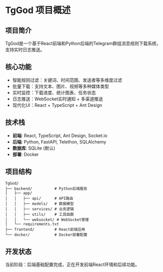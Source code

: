 # TgGod 项目概述

## 项目简介
TgGod是一个基于React前端和Python后端的Telegram群组消息规则下载系统，支持实时日志推送。

## 核心功能
- 智能规则过滤：关键词、时间范围、发送者等多维度过滤
- 批量下载：支持文本、图片、视频等多种媒体类型
- 实时监控：下载进度、统计图表、任务状态
- 日志推送：WebSocket实时通知 + 多渠道推送
- 现代化UI：React + TypeScript + Ant Design

## 技术栈
- **前端**: React, TypeScript, Ant Design, Socket.io
- **后端**: Python, FastAPI, Telethon, SQLAlchemy
- **数据库**: SQLite (默认)
- **部署**: Docker

## 项目结构
```
TgGod/
├── backend/          # Python后端服务
│   ├── app/
│   │   ├── api/      # API路由
│   │   ├── models/   # 数据模型
│   │   ├── services/ # 业务逻辑
│   │   ├── utils/    # 工具函数
│   │   └── websocket/ # WebSocket管理
│   └── requirements.txt
├── frontend/         # React前端应用
└── docker/           # Docker部署配置
```

## 开发状态
当前阶段：后端基础配置完成，正在开发前端React环境和后续功能。